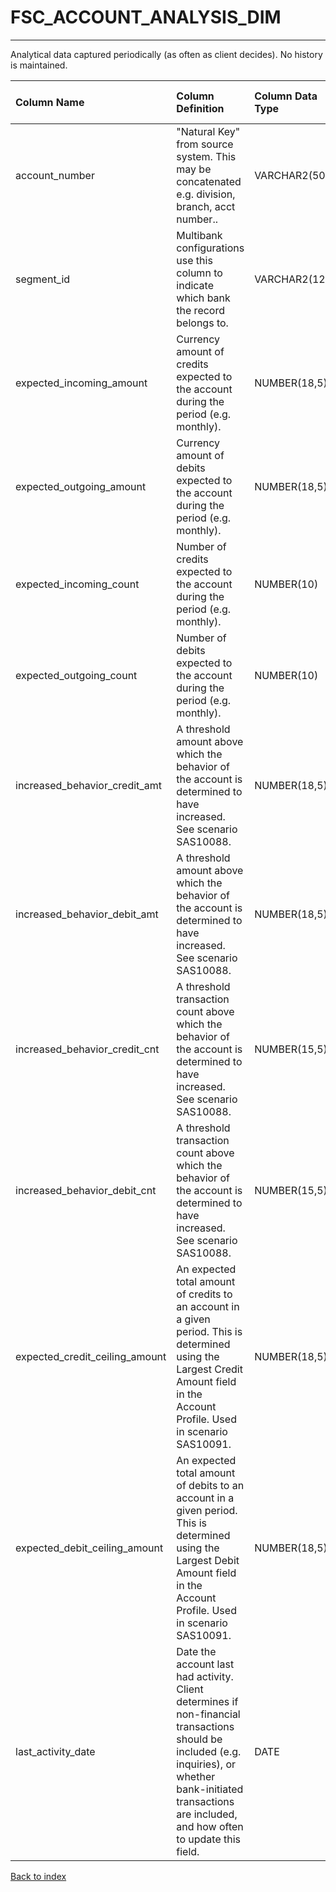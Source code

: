 # FSC_ACCOUNT_ANALYSIS_DIM

---

Analytical data captured periodically (as often as client decides).  No history is maintained.

| Column Name                    | Column Definition                                                                                                                                                                                                  | Column Data Type   | Column Null Option   | PK   | FK   |
|:-------------------------------|:-------------------------------------------------------------------------------------------------------------------------------------------------------------------------------------------------------------------|:-------------------|:---------------------|:-----|:-----|
| account_number                 | "Natural Key" from source system.  This may be concatenated e.g. division, branch, acct number..                                                                                                                   | VARCHAR2(50)       | Not Null             | Yes  | No   |
| segment_id                     | Multibank configurations use this column to indicate which bank the record belongs to.                                                                                                                             | VARCHAR2(128)      | Not Null             | Yes  | No   |
| expected_incoming_amount       | Currency amount of credits expected to the account during the period (e.g. monthly).                                                                                                                               | NUMBER(18,5)       | Null                 | No   | No   |
| expected_outgoing_amount       | Currency amount of debits expected to the account during the period (e.g. monthly).                                                                                                                                | NUMBER(18,5)       | Null                 | No   | No   |
| expected_incoming_count        | Number of credits expected to the account during the period (e.g. monthly).                                                                                                                                        | NUMBER(10)         | Null                 | No   | No   |
| expected_outgoing_count        | Number of debits expected to the account during the period (e.g. monthly).                                                                                                                                         | NUMBER(10)         | Null                 | No   | No   |
| increased_behavior_credit_amt  | A threshold amount above which the behavior of the account is determined to have increased. See scenario SAS10088.                                                                                                 | NUMBER(18,5)       | Null                 | No   | No   |
| increased_behavior_debit_amt   | A threshold amount above which the behavior of the account is determined to have increased. See scenario SAS10088.                                                                                                 | NUMBER(18,5)       | Null                 | No   | No   |
| increased_behavior_credit_cnt  | A threshold transaction count above which the behavior of the account is determined to have increased. See scenario SAS10088.                                                                                      | NUMBER(15,5)       | Null                 | No   | No   |
| increased_behavior_debit_cnt   | A threshold transaction count above which the behavior of the account is determined to have increased. See scenario SAS10088.                                                                                      | NUMBER(15,5)       | Null                 | No   | No   |
| expected_credit_ceiling_amount | An expected total amount of credits to an account in a given period.  This is determined using the Largest Credit Amount field in the Account Profile.  Used in scenario SAS10091.                                 | NUMBER(18,5)       | Null                 | No   | No   |
| expected_debit_ceiling_amount  | An expected total amount of debits to an account in a given period.  This is determined using the Largest Debit Amount field in the Account Profile.  Used in scenario SAS10091.                                   | NUMBER(18,5)       | Null                 | No   | No   |
| last_activity_date             | Date the account last had activity.  Client determines if non-financial transactions should be included (e.g. inquiries), or whether bank-initiated transactions are included, and how often to update this field. | DATE               | Null                 | No   | No   |

[Back to index](./index.md)
